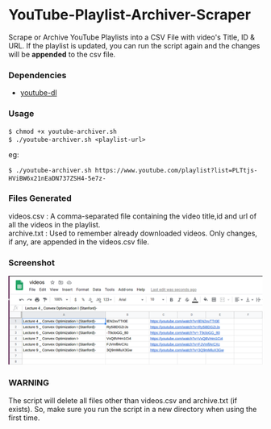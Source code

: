 # YouTube-Playlist-Archiver-Scraper
Scrape or Archive YouTube Playlists into a CSV File with video's Title, ID &amp; URL. If the playlist is updated, you can run the script again and the changes will be **appended** to the csv file. 

### Dependencies
* [youtube-dl](https://ytdl-org.github.io/youtube-dl/index.html) 

### Usage
```
$ chmod +x youtube-archiver.sh
$ ./youtube-archiver.sh <playlist-url>
```
eg: 
```
$ ./youtube-archiver.sh https://www.youtube.com/playlist?list=PLTtjs-HViBW6x21nEaDN737ZSH4-5e7z-
```

### Files Generated
videos.csv : A comma-separated file containing the video title,id and url of all the videos in the playlist. </br>
archive.txt : Used to remember already downloaded videos. Only changes, if any, are appended in the videos.csv file. 

### Screenshot
![alt text](https://github.com/anandthegreat/YouTube-Playlist-Archiver-Scraper/blob/master/screenshot.png)

### WARNING
The script will delete all files other than videos.csv and archive.txt (if exists). So, make sure you run the script in a new directory when using the first time. 
